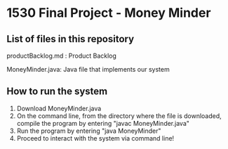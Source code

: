 # 1530 Final Project - Money Minder
## List of files in this repository
productBacklog.md : Product Backlog

MoneyMinder.java: Java file that implements our system
## How to run the system
1. Download MoneyMinder.java
2. On the command line, from the directory where the file is downloaded, compile the program by entering "javac MoneyMinder.java"
3. Run the program by entering "java MoneyMinder"
4. Proceed to interact with the system via command line!
